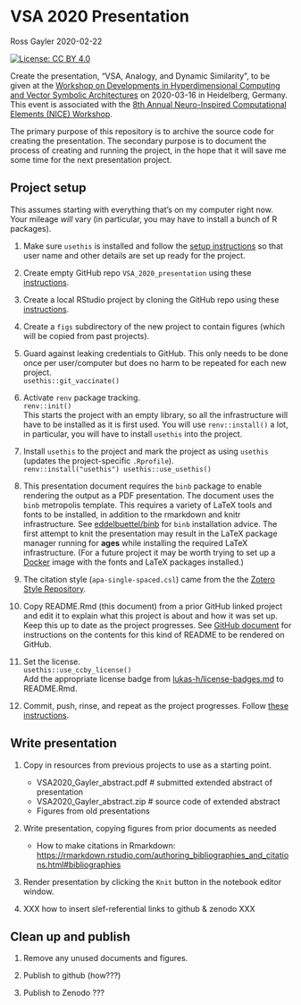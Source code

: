 VSA 2020 Presentation
================
Ross Gayler
2020-02-22

<!-- README.md is generated from README.Rmd. Please edit that file -->

<!-- badges: start -->

[![License: CC
BY 4.0](https://img.shields.io/badge/License-CC%20BY%204.0-lightgrey.svg)](https://creativecommons.org/licenses/by/4.0/)
<!-- [![DOI](https://zenodo.org/badge/205238383.svg)](https://zenodo.org/badge/latestdoi/205238383) -->
<!-- [![Launch Rstudio Binder](http://mybinder.org/badge_logo.svg)](https://mybinder.org/v2/gh/rgayler/scorecal_CSCC_2019/master?urlpath=rstudio) -->
<!-- badges: end -->

Create the presentation, “VSA, Analogy, and Dynamic Similarity”, to be
given at the [Workshop on Developments in Hyperdimensional Computing and
Vector Symbolic
Architectures](https://sites.google.com/view/vsaworkshop2020/home) on
2020-03-16 in Heidelberg, Germany. This event is associated with the
[8th Annual Neuro-Inspired Computational Elements (NICE)
Workshop](https://niceworkshop.org/nice-2020/).

The primary purpose of this repository is to archive the source code for
creating the presentation. The secondary purpose is to document the
process of creating and running the project, in the hope that it will
save me some time for the next presentation project.

## Project setup

This assumes starting with everything that’s on my computer right now.
Your mileage *will* vary (in particular, you may have to install a bunch
of R packages).

1.  Make sure `usethis` is installed and follow the [setup
    instructions](https://usethis.r-lib.org/articles/articles/usethis-setup.html)
    so that user name and other details are set up ready for the
    project.

2.  Create empty GitHub repo `VSA_2020_presentation` using these
    [instructions](https://happygitwithr.com/new-github-first.html#make-a-repo-on-github-2).

3.  Create a local RStudio project by cloning the GitHub repo using
    these
    [instructions](https://happygitwithr.com/new-github-first.html#new-rstudio-project-via-git-clone).

4.  Create a `figs` subdirectory of the new project to contain figures
    (which will be copied from past projects).

5.  Guard against leaking credentials to GitHub. This only needs to be
    done once per user/computer but does no harm to be repeated for each
    new project.  
    `usethis::git_vaccinate()`

6.  Activate `renv` package tracking.  
    `renv::init()`  
    This starts the project with an empty library, so all the
    infrastructure will have to be installed as it is first used. You
    will use `renv::install()` a lot, in particular, you will have to
    install `usethis` into the project.

7.  Install `usethis` to the project and mark the project as using
    `usethis` (updates the project-specific `.Rprofile`).  
    `renv::install("usethis") usethis::use_usethis()`

8.  This presentation document requires the `binb` package to enable
    rendering the output as a PDF presentation. The document uses the
    `binb` metropolis template. This requires a variety of LaTeX tools
    and fonts to be installed, in addition to the rmarkdown and knitr
    infrastructure. See
    [eddelbuettel/binb](https://github.com/eddelbuettel/binb) for `binb`
    installation advice. The first attempt to knit the presentation may
    result in the LaTeX package manager running for **ages** while
    installing the required LaTeX infrastructure. (For a future project
    it may be worth trying to set up a [Docker](https://www.docker.com/)
    image with the fonts and LaTeX packages installed.)

9.  The citation style (`apa-single-spaced.csl`) came from the the
    [Zotero Style
    Repository](https://www.zotero.org/styles?q=id%3Aapa-single-spaced&fields=psychology&format=author-date).

10. Copy README.Rmd (this document) from a prior GitHub linked project
    and edit it to explain what this project is about and how it was set
    up. Keep this up to date as the project progresses. See [GitHub
    document](https://rmarkdown.rstudio.com/github_document_format.html)
    for instructions on the contents for this kind of README to be
    rendered on GitHub.

11. Set the license.  
    `usethis::use_ccby_license()`  
    Add the appropriate license badge from
    [lukas-h/license-badges.md](https://gist.github.com/lukas-h/2a5d00690736b4c3a7ba)
    to README.Rmd.

12. Commit, push, rinse, and repeat as the project progresses. Follow
    [these
    instructions](https://happygitwithr.com/new-github-first.html#make-local-changes-save-commit-1).

## Write presentation

1.  Copy in resources from previous projects to use as a starting point.
    
      - VSA2020\_Gayler\_abstract.pdf \# submitted extended abstract of
        presentation
      - VSA2020\_Gayler\_abstract.zip \# source code of extended
        abstract
      - Figures from old presentations

2.  Write presentation, copying figures from prior documents as needed
    
      - How to make citations in Rmarkdown:
        <https://rmarkdown.rstudio.com/authoring_bibliographies_and_citations.html#bibliographies>

3.  Render presentation by clicking the `Knit` button in the notebook
    editor window.

4.  XXX how to insert slef-referential links to github & zenodo XXX

## Clean up and publish

1.  Remove any unused documents and figures.

2.  Publish to github (how???)

3.  Publish to Zenodo ???
